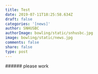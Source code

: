 ```yaml
---
title: Test
date: 2019-07-11T18:25:58.634Z
draft: false
categories: '[news]'
author: SNHUSBC
authorImage: bowling/static/snhusbc.jpg
image: bowling/static/news.jpg
comments: false
share: false
type: post
---
```

\###### please work
